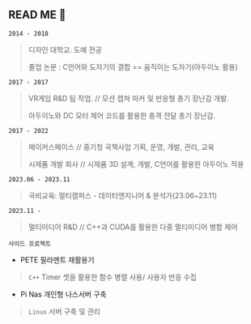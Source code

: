 ## READ ME 👋

`2014 - 2018` 
> 디자인 대학교. 도예 전공
>
> 졸업 논문 : C언어와 도자기의 결합 == 움직이는 도자기(아두이노 활용)

`2017 - 2017`
>VR게임 R&D 팀 작업. // 모션 캡쳐 마커 및 반응형 총기 장난감 개발.
>
>아두이노와 DC 모터 제어 코드를 활용한 충격 전달 총기 장난감.

`2017 - 2022`
>메이커스페이스 // 중기청 국책사업 기획, 운영, 개발, 관리, 교육
>
>시제품 개발 회사 // 시제품 3D 설계, 개발, C언어를 활용한 아두이노 적용

`2023.06 - 2023.11`
> 국비교육: 멀티캠퍼스 - 데이터엔지니어 & 분석가(23.06~23.11)

`2023.11 - `
> 멀티미디어 R&D // C++과 CUDA를 활용한 다중 멀티미디어 병합 제어


`사이드 프로젝트`
- PETE 필라멘트 재활용기
> `C++` Timer 셋을 활용한 함수 병렬 사용/ 사용자 반응 수집

- Pi Nas 개인형 나스서버 구축
> `Linux` 서버 구축 및 관리
<!--
**KimEC995/KimEC995** is a ✨ _special_ ✨ repository because its `README.md` (this file) appears on your GitHub profile.

Here are some ideas to get you started:

- 🔭 I’m currently working on ...
- 🌱 I’m currently learning ...
- 👯 I’m looking to collaborate on ...
- 🤔 I’m looking for help with ...
- 💬 Ask me about ...
- 📫 How to reach me: ...
- 😄 Pronouns: ...
- ⚡ Fun fact: ...

#include "cuda_runtime.h"
#include "device_launch_parameters.h"

#include <stdio.h>
#include <stdlib.h>
#include <string.h>
#include <math.h>

//벡터의 크기는 기호상수(Symbolic Constant) 로 정의.
#define NUM_DATA 104857

//커널 정의(벡터연산)
__global__ void vecADD(int* _a, int* _b, int* _c, int _size)
{
	//thread ID
	int tID = (blockIdx.x * blockDim.x) + threadIdx.x;

	//연산
	if(tID < _size)
	_c[tID] = _a[tID] + _b[tID];
}

int main(void)
{
	//Set Timer
	DS_timer timer(5);
	timer.setTimerName(0, (char*)"CUDA Total-----------------:");
	timer.setTimerName(1, (char*)"Computation(Kernel)--------:");
	timer.setTimerName(2, (char*)"Data Trans. Host -> Device-:");
	timer.setTimerName(3, (char*)"Data Trans. Device -> Host-:");
	timer.setTimerName(4, (char*)"VecAdd on Host-------------:");

	//타이머 초기화
	timer.initTimers();
 
	int* a, * b, * c, * hc;    //Host벡터
	int* da, * db, * dc;       //Device 벡터

	int memSize = sizeof(int) * NUM_DATA;
	printf("%d elements, memSize = %d bytes \n", NUM_DATA, memSize);

	// Host단에서 할당, 초기화0
	a = new int[NUM_DATA]; memset(a, 0, memSize);
	b = new int[NUM_DATA]; memset(a, 0, memSize);
	c = new int[NUM_DATA]; memset(a, 0, memSize);
	hc = new int[NUM_DATA]; memset(a, 0, memSize);

	// 난수 할당
	for (int i = 0; i < NUM_DATA; i++)
	{
		a[i] = rand() % 10;
		b[i] = rand() % 10;
	}

	// 비교용: Host단에서 연산해보기(직렬연산)
 	timer.onTimer(4);    // VecAdd on Host 타이머 시작
	for (int i = 0; i < NUM_DATA; i++)
	{
		hc[i] = a[i] + b[i];
	}
	timer.offTimer(4);    // VecAdd on Host 타이머 끝

	// Device 메모리 할당, 초기화
	cudaMalloc(&da, memSize); cudaMemset(da, 0, memSize);
	cudaMalloc(&db, memSize); cudaMemset(db, 0, memSize);
	cudaMalloc(&dc, memSize); cudaMemset(dc, 0, memSize);

	timer.onTimer(0);    // CUDA Total 타이머 시작
 
	// 벡터 복사(Host -> Device)
 	timer.onTimer(2);    // Data Trans. Host -> Device 타이머 시작
	cudaMemcpy(da, a, memSize, cudaMemcpyHostToDevice);
	cudaMemcpy(db, b, memSize, cudaMemcpyHostToDevice);
	timer.offTimer(2);    // Data Trans. Host -> Device 타이머 끝

	//스레드 레이아웃 설정
	dim3 dimGrid(ceil((float)NUM_DATA / 256), 1, 1);
	dim3 dimBlock(256, 1, 1);

	// 커널 호출
 	timer.onTimer(1);    // Computation(Kernel) 타이머 시작
	vecADD <<< dimGrid, dimBlock>> > (da, db, dc, NUM_DATA);
	timer.offTimer(1);    // Computation(Kernel) 타이머 끝

	// 벡터 복사(Device -> Host)
 	timer.onTimer(3);    // Data Trans. Device -> Host 타이머 시작
	cudaMemcpy(c, dc, memSize, cudaMemcpyDeviceToHost);
	timer.offTimer(3);    // Data Trans. Device -> Host 타이머 끝

	// Device 메모리 해제
	cudaFree(da);
	cudaFree(db);
	cudaFree(dc);

 	timer.offTimer(0);    // CUDA Total 타이머 끝

  	// 타이머 출력
	timer.printTimer();

	// 연산 결과 비교
	bool result = true;
	for (int i = 0; i < NUM_DATA; i++)
	{
		if (c[i] != hc[i])
		{
			printf("[%d] Result Not Matched!! (%d, %d)\n", i, c[i], hc[i]);
			result = false;
		}
	}
	if (result)
		printf("GPU Works Well\n");

	// Host 메모리 해제
	delete[] a;
	delete[] b;
	delete[] c;

	return 0;
}
-->
